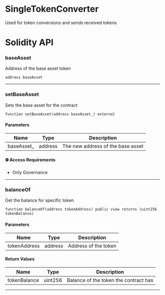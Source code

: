 # SingleTokenConverter

Used for token conversions and sends received tokens

# Solidity API

### baseAsset

Address of the base asset token

```solidity
address baseAsset
```

- - -

### setBaseAsset

Sets the base asset for the contract

```solidity
function setBaseAsset(address baseAsset_) external
```

#### Parameters
| Name | Type | Description |
| ---- | ---- | ----------- |
| baseAsset_ | address | The new address of the base asset |

#### ⛔️ Access Requirements
* Only Governance

- - -

### balanceOf

Get the balance for specific token

```solidity
function balanceOf(address tokenAddress) public view returns (uint256 tokenBalance)
```

#### Parameters
| Name | Type | Description |
| ---- | ---- | ----------- |
| tokenAddress | address | Address of the token |

#### Return Values
| Name | Type | Description |
| ---- | ---- | ----------- |
| tokenBalance | uint256 | Balance of the token the contract has |

- - -

